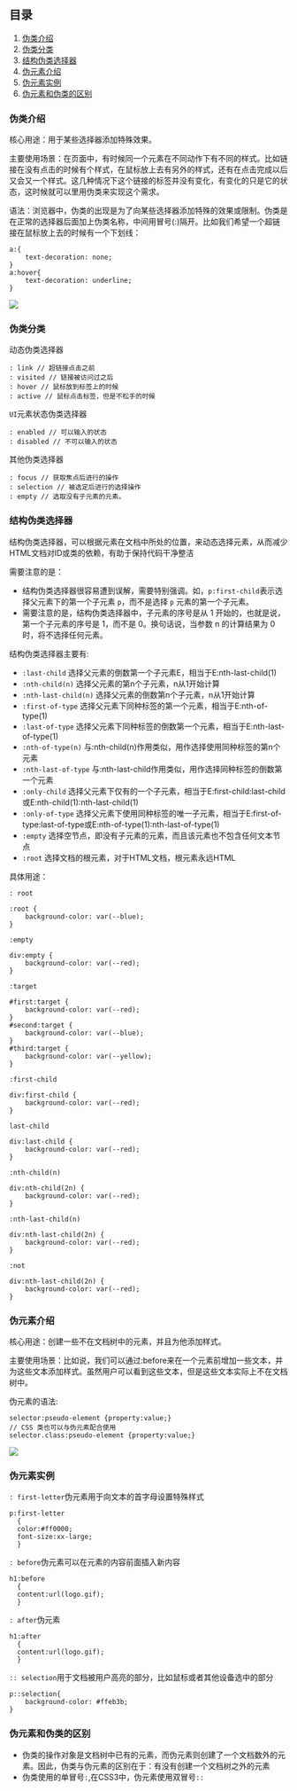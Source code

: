 ## 目录
1. [伪类介绍](#伪类介绍)
2. [伪类分类](#伪类分类)
3. [结构伪类选择器](#结构伪类选择器)
4. [伪元素介绍](#伪元素介绍)
5. [伪元素实例](#伪元素实例)
6. [伪元素和伪类的区别](#伪元素和伪类的区别)

### 伪类介绍

核心用途：用于某些选择器添加特殊效果。

主要使用场景：在页面中，有时候同一个元素在不同动作下有不同的样式。比如链接在没有点击的时候有个样式，在鼠标放上去有另外的样式，还有在点击完成以后又会又一个样式。这几种情况下这个链接的标签并没有变化，有变化的只是它的状态，这时候就可以里用伪类来实现这个需求。

语法：浏览器中，伪类的出现是为了向某些选择器添加特殊的效果或限制。伪类是在正常的选择器后面加上伪类名称，中间用冒号(:)隔开。比如我们希望一个超链接在鼠标放上去的时候有一个下划线：
```
a:{
    text-decoration: none;
}
a:hover{
    text-decoration: underline;
}
```
![](https://user-gold-cdn.xitu.io/2020/7/27/1738dbf446957725?w=748&h=682&f=webp&s=25718)
### 伪类分类

动态伪类选择器
```
: link // 超链接点击之前
: visited // 链接被访问过之后
: hover // 鼠标放到标签上的时候
: active // 鼠标点击标签，但是不松手的时候
```
`UI`元素状态伪类选择器
```
: enabled // 可以输入的状态
: disabled // 不可以输入的状态
```
其他伪类选择器
```
: focus // 获取焦点后进行的操作
: selection // 被选定后进行的选择操作
: empty // 选取没有子元素的元素。
```
### 结构伪类选择器
结构伪类选择器，可以根据元素在文档中所处的位置，来动态选择元素，从而减少HTML文档对ID或类的依赖，有助于保持代码干净整洁

需要注意的是：
* 结构伪类选择器很容易遭到误解，需要特别强调。如，`p:first-child`表示选择父元素下的第一个子元素 `p`，而不是选择 `p` 元素的第一个子元素。
* 需要注意的是，结构伪类选择器中，子元素的序号是从 1 开始的，也就是说，第一个子元素的序号是 1，而不是 0。换句话说，当参数 n 的计算结果为 0 时，将不选择任何元素。

结构伪类选择器主要有:
* `:last-child`	选择父元素的倒数第一个子元素E，相当于E:nth-last-child(1)	
* `:nth-child(n)`	选择父元素的第n个子元素，n从1开始计算	
* `:nth-last-child(n)`	选择父元素的倒数第n个子元素，n从1开始计算	
* `:first-of-type`	选择父元素下同种标签的第一个元素，相当于E:nth-of-type(1)	
* `:last-of-type`	选择父元素下同种标签的倒数第一个元素，相当于E:nth-last-of-type(1)	
* `:nth-of-type(n)`	与:nth-child(n)作用类似，用作选择使用同种标签的第n个元素	
* `:nth-last-of-type`	与:nth-last-child作用类似，用作选择同种标签的倒数第一个元素	
* `:only-child`	选择父元素下仅有的一个子元素，相当于E:first-child:last-child或E:nth-child(1):nth-last-child(1)	
* `:only-of-type`	选择父元素下使用同种标签的唯一子元素，相当于E:first-of-type:last-of-type或E:nth-of-type(1):nth-last-of-type(1)	
* `:empty`	选择空节点，即没有子元素的元素，而且该元素也不包含任何文本节点	
* `:root`	选择文档的根元素，对于HTML文档，根元素永远HTML

具体用途：

`: root`
```
:root {
    background-color: var(--blue);
}
```
`:empty`
```
div:empty {
    background-color: var(--red);
}
```
`:target`
```
#first:target {
    background-color: var(--red);
}
#second:target {
    background-color: var(--blue);
}
#third:target {
    background-color: var(--yellow);
}
```
`:first-child`
```
div:first-child {
    background-color: var(--red);
}
```
`last-child`
```
div:last-child {
    background-color: var(--red);
}
```
`:nth-child(n)`
```
div:nth-child(2n) {
    background-color: var(--red);
}
```
`:nth-last-child(n)`
```
div:nth-last-child(2n) {
    background-color: var(--red);
}
```
`:not`
```
div:nth-last-child(2n) {
    background-color: var(--red);
}
```
### 伪元素介绍
核心用途：创建一些不在文档树中的元素，并且为他添加样式。

主要使用场景：比如说，我们可以通过:before来在一个元素前增加一些文本，并为这些文本添加样式。虽然用户可以看到这些文本，但是这些文本实际上不在文档树中。

伪元素的语法:
```
selector:pseudo-element {property:value;}
// CSS 类也可以与伪元素配合使用
selector.class:pseudo-element {property:value;}
```
![](https://user-gold-cdn.xitu.io/2020/7/27/1738dc38b177340d?w=616&h=265&f=webp&s=8712)
### 伪元素实例

`: first-letter`伪元素用于向文本的首字母设置特殊样式
```
p:first-letter
  {
  color:#ff0000;
  font-size:xx-large;
  }
```
`: before`伪元素可以在元素的内容前面插入新内容
```
h1:before
  {
  content:url(logo.gif);
  }
```
`: after`伪元素
```
h1:after
  {
  content:url(logo.gif);
  }
```
`:: selection`用于文档被用户高亮的部分，比如鼠标或者其他设备选中的部分
```
p::selection{
    background-color: #ffeb3b;
}
```
### 伪元素和伪类的区别
* 伪类的操作对象是文档树中已有的元素，而伪元素则创建了一个文档数外的元素。因此，伪类与伪元素的区别在于：有没有创建一个文档树之外的元素
* 伪类使用的单冒号`:`,在CSS3中，伪元素使用双冒号`::`